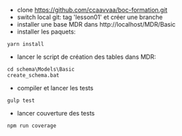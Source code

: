 * clone https://github.com/ccaavvaa/boc-formation.git
* switch local git:  tag 'lesson01' et créer une branche
* installer une base MDR dans http://localhost/MDR/Basic
* installer les paquets:
````
yarn install
````

* lancer le script de création des tables dans MDR:
````
cd schema\Models\Basic
create_schema.bat
````

* compiler et lancer les tests
````
gulp test
````

* lancer couverture des tests
````
npm run coverage
````
